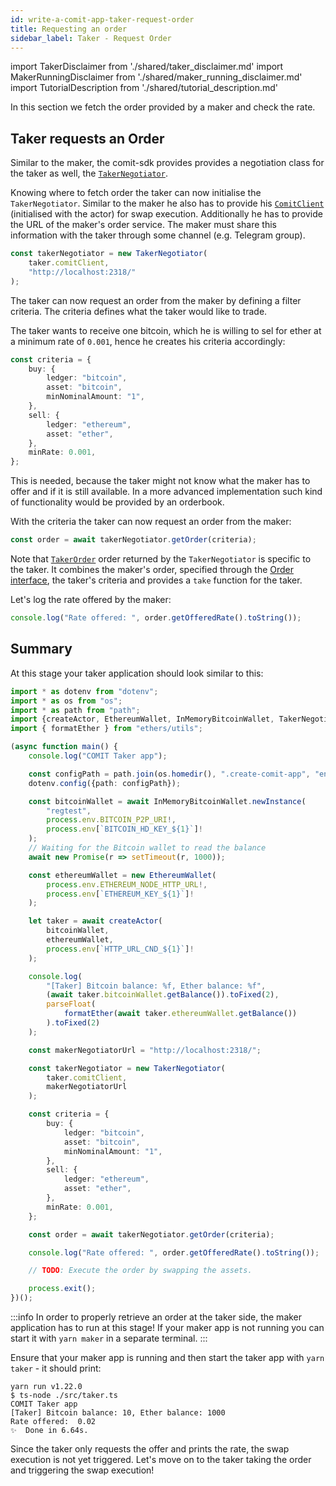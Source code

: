 ```yaml
---
id: write-a-comit-app-taker-request-order
title: Requesting an order
sidebar_label: Taker - Request Order
---
```


import TakerDisclaimer from './shared/taker_disclaimer.md'
import MakerRunningDisclaimer from './shared/maker_running_disclaimer.md'
import TutorialDescription from './shared/tutorial_description.md'

<TutorialDescription />
<TakerDisclaimer />
<MakerRunningDisclaimer />

In this section we fetch the order provided by a maker and check the rate.

## Taker requests an Order

Similar to the maker, the comit-sdk provides provides a negotiation class for the taker as well, the [`TakerNegotiator`](../../comit-sdk/classes/_negotiation_taker_taker_negotiator_.takernegotiator.md).

Knowing where to fetch order the taker can now initialise the `TakerNegotiator`.
Similar to the maker he also has to provide his [`ComitClient`](../../comit-sdk/classes/_comit_client_.comitclient.md) (initialised with the actor) for swap execution.
Additionally he has to provide the URL of the maker's order service.
The maker must share this information with the taker through some channel (e.g. Telegram group).

```typescript
const takerNegotiator = new TakerNegotiator(
    taker.comitClient,
    "http://localhost:2318/"
);
```

The taker can now request an order from the maker by defining a filter criteria.
The criteria defines what the taker would like to trade.

The taker wants to receive one bitcoin, which he is willing to sel for ether at a minimum rate of `0.001`, hence he creates his criteria accordingly:

```typescript
const criteria = {
    buy: {
        ledger: "bitcoin",
        asset: "bitcoin",
        minNominalAmount: "1",
    },
    sell: {
        ledger: "ethereum",
        asset: "ether",
    },
    minRate: 0.001,
};
```

This is needed, because the taker might not know what the maker has to offer and if it is still available.
In a more advanced implementation such kind of functionality would be provided by an orderbook.

With the criteria the taker can now request an order from the maker:

```typescript
const order = await takerNegotiator.getOrder(criteria);
```

Note that [`TakerOrder`](../../comit-sdk/classes/_negotiation_taker_order_.order.md) order returned by the `TakerNegotiator` is specific to the taker. It combines the maker's order, specified through the [Order interface](../../comit-sdk/interfaces/_negotiation_order_.order.md), the taker's criteria and provides a `take` function for the taker.

Let's log the rate offered by the maker:

```typescript
console.log("Rate offered: ", order.getOfferedRate().toString());
```

## Summary

At this stage your taker application should look similar to this:

```typescript
import * as dotenv from "dotenv";
import * as os from "os";
import * as path from "path";
import {createActor, EthereumWallet, InMemoryBitcoinWallet, TakerNegotiator} from "comit-sdk";
import { formatEther } from "ethers/utils";

(async function main() {
    console.log("COMIT Taker app");

    const configPath = path.join(os.homedir(), ".create-comit-app", "env");
    dotenv.config({path: configPath});

    const bitcoinWallet = await InMemoryBitcoinWallet.newInstance(
        "regtest",
        process.env.BITCOIN_P2P_URI!,
        process.env[`BITCOIN_HD_KEY_${1}`]!
    );
    // Waiting for the Bitcoin wallet to read the balance
    await new Promise(r => setTimeout(r, 1000));

    const ethereumWallet = new EthereumWallet(
        process.env.ETHEREUM_NODE_HTTP_URL!,
        process.env[`ETHEREUM_KEY_${1}`]!
    );

    let taker = await createActor(
        bitcoinWallet,
        ethereumWallet,
        process.env[`HTTP_URL_CND_${1}`]!
    );

    console.log(
        "[Taker] Bitcoin balance: %f, Ether balance: %f",
        (await taker.bitcoinWallet.getBalance()).toFixed(2),
        parseFloat(
            formatEther(await taker.ethereumWallet.getBalance())
        ).toFixed(2)
    );

    const makerNegotiatorUrl = "http://localhost:2318/";

    const takerNegotiator = new TakerNegotiator(
        taker.comitClient,
        makerNegotiatorUrl
    );

    const criteria = {
        buy: {
            ledger: "bitcoin",
            asset: "bitcoin",
            minNominalAmount: "1",
        },
        sell: {
            ledger: "ethereum",
            asset: "ether",
        },
        minRate: 0.001,
    };

    const order = await takerNegotiator.getOrder(criteria);

    console.log("Rate offered: ", order.getOfferedRate().toString());

    // TODO: Execute the order by swapping the assets.

    process.exit();
})();

```

:::info
In order to properly retrieve an order at the taker side, the maker application has to run at this stage!
If your maker app is not running you can start it with `yarn maker` in a separate terminal.
:::

Ensure that your maker app is running and then start the taker app with `yarn taker` - it should print:

```
yarn run v1.22.0
$ ts-node ./src/taker.ts
COMIT Taker app
[Taker] Bitcoin balance: 10, Ether balance: 1000
Rate offered:  0.02
✨  Done in 6.64s.
```

Since the taker only requests the offer and prints the rate, the swap execution is not yet triggered.
Let's move on to the taker taking the order and triggering the swap execution!

